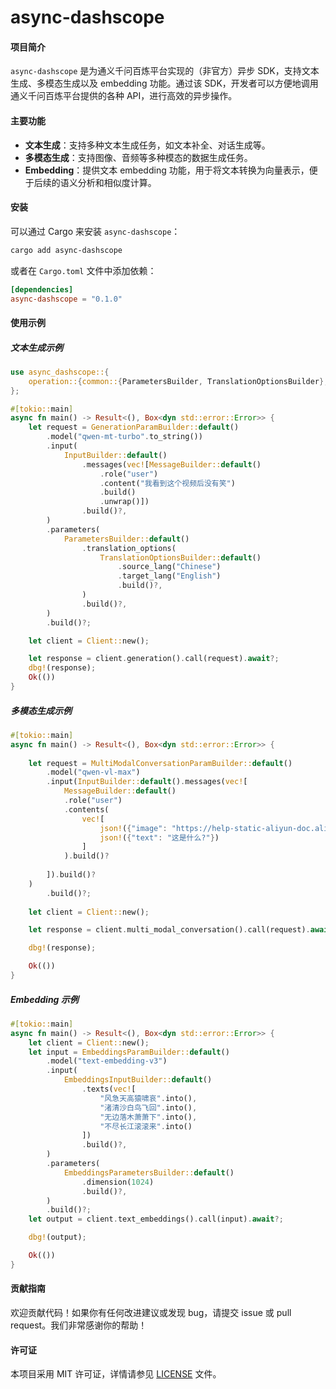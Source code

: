 # async-dashscope

#### 项目简介
`async-dashscope` 是为通义千问百炼平台实现的（非官方）异步 SDK，支持文本生成、多模态生成以及 embedding 功能。通过该 SDK，开发者可以方便地调用通义千问百炼平台提供的各种 API，进行高效的异步操作。

#### 主要功能
- **文本生成**：支持多种文本生成任务，如文本补全、对话生成等。
- **多模态生成**：支持图像、音频等多种模态的数据生成任务。
- **Embedding**：提供文本 embedding 功能，用于将文本转换为向量表示，便于后续的语义分析和相似度计算。

#### 安装
可以通过 Cargo 来安装 `async-dashscope`：

```bash
cargo add async-dashscope
```

或者在 `Cargo.toml` 文件中添加依赖：

```toml
[dependencies]
async-dashscope = "0.1.0" 
```

#### 使用示例

##### 文本生成示例
```rust
use async_dashscope::{
    operation::{common::{ParametersBuilder, TranslationOptionsBuilder}, generation::{ GenerationParamBuilder, InputBuilder, MessageBuilder}}, Client
};

#[tokio::main]
async fn main() -> Result<(), Box<dyn std::error::Error>> {
    let request = GenerationParamBuilder::default()
        .model("qwen-mt-turbo".to_string())
        .input(
            InputBuilder::default()
                .messages(vec![MessageBuilder::default()
                    .role("user")
                    .content("我看到这个视频后没有笑")
                    .build()
                    .unwrap()])
                .build()?,
        )
        .parameters(
            ParametersBuilder::default()
                .translation_options(
                    TranslationOptionsBuilder::default()
                        .source_lang("Chinese")
                        .target_lang("English")
                        .build()?,
                )
                .build()?,
        )
        .build()?;

    let client = Client::new();

    let response = client.generation().call(request).await?;
    dbg!(response);
    Ok(())
}

```

##### 多模态生成示例
```rust
#[tokio::main]
async fn main() -> Result<(), Box<dyn std::error::Error>> {
    
    let request = MultiModalConversationParamBuilder::default()
        .model("qwen-vl-max")
        .input(InputBuilder::default().messages(vec![
            MessageBuilder::default()
            .role("user")
            .contents(
                vec![
                    json!({"image": "https://help-static-aliyun-doc.aliyuncs.com/file-manage-files/zh-CN/20241022/emyrja/dog_and_girl.jpeg"}),
                    json!({"text": "这是什么?"})
                ]
            ).build()?
            
        ]).build()?
    )
        .build()?;
        
    let client = Client::new();

    let response = client.multi_modal_conversation().call(request).await?;

    dbg!(response);

    Ok(())
}
```

##### Embedding 示例
```rust
#[tokio::main]
async fn main() -> Result<(), Box<dyn std::error::Error>> {
    let client = Client::new();
    let input = EmbeddingsParamBuilder::default()
        .model("text-embedding-v3")
        .input(
            EmbeddingsInputBuilder::default()
                .texts(vec![
                    "风急天高猿啸哀".into(),
                    "渚清沙白鸟飞回".into(), 
                    "无边落木萧萧下".into(), 
                    "不尽长江滚滚来".into()
                ])
                .build()?,
        )
        .parameters(
            EmbeddingsParametersBuilder::default()
                .dimension(1024)
                .build()?,
        )
        .build()?;
    let output = client.text_embeddings().call(input).await?;

    dbg!(output);

    Ok(())
}
```

#### 贡献指南
欢迎贡献代码！如果你有任何改进建议或发现 bug，请提交 issue 或 pull request。我们非常感谢你的帮助！

#### 许可证
本项目采用 MIT 许可证，详情请参见 [LICENSE](LICENSE) 文件。
